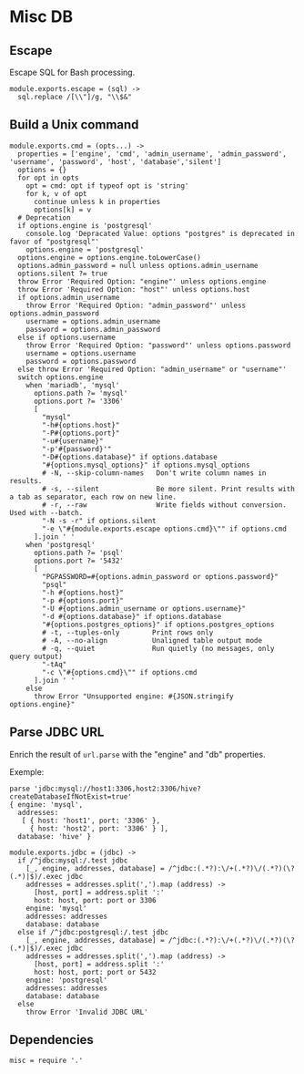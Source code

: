 
# Misc DB

## Escape

Escape SQL for Bash processing.

    module.exports.escape = (sql) ->
      sql.replace /[\\"]/g, "\\$&"

## Build a Unix command

    module.exports.cmd = (opts...) ->
      properties = ['engine', 'cmd', 'admin_username', 'admin_password', 'username', 'password', 'host', 'database','silent']
      options = {}
      for opt in opts
        opt = cmd: opt if typeof opt is 'string'
        for k, v of opt
          continue unless k in properties
          options[k] = v
      # Deprecation
      if options.engine is 'postgresql'
        console.log 'Depracated Value: options "postgres" is deprecated in favor of "postgresql"'
        options.engine = 'postgresql'
      options.engine = options.engine.toLowerCase()
      options.admin_password = null unless options.admin_username
      options.silent ?= true
      throw Error 'Required Option: "engine"' unless options.engine
      throw Error 'Required Option: "host"' unless options.host
      if options.admin_username
        throw Error 'Required Option: "admin_password"' unless options.admin_password
        username = options.admin_username
        password = options.admin_password
      else if options.username
        throw Error 'Required Option: "password"' unless options.password
        username = options.username
        password = options.password
      else throw Error 'Required Option: "admin_username" or "username"'
      switch options.engine
        when 'mariadb', 'mysql'
          options.path ?= 'mysql'
          options.port ?= '3306'
          [
            "mysql"
            "-h#{options.host}"
            "-P#{options.port}"
            "-u#{username}"
            "-p'#{password}'"
            "-D#{options.database}" if options.database
            "#{options.mysql_options}" if options.mysql_options
            # -N, --skip-column-names   Don't write column names in results.
            # -s, --silent              Be more silent. Print results with a tab as separator, each row on new line.
            # -r, --raw                 Write fields without conversion. Used with --batch.
            "-N -s -r" if options.silent
            "-e \"#{module.exports.escape options.cmd}\"" if options.cmd
          ].join ' '
        when 'postgresql'
          options.path ?= 'psql'
          options.port ?= '5432'
          [
            "PGPASSWORD=#{options.admin_password or options.password}"
            "psql"
            "-h #{options.host}"
            "-p #{options.port}"
            "-U #{options.admin_username or options.username}"
            "-d #{options.database}" if options.database
            "#{options.postgres_options}" if options.postgres_options
            # -t, --tuples-only        Print rows only
            # -A, --no-align           Unaligned table output mode
            # -q, --quiet              Run quietly (no messages, only query output)
            "-tAq"
            "-c \"#{options.cmd}\"" if options.cmd
          ].join ' '
        else
          throw Error "Unsupported engine: #{JSON.stringify options.engine}"

## Parse JDBC URL

Enrich the result of `url.parse` with the "engine" and "db" properties.

Exemple:

```
parse 'jdbc:mysql://host1:3306,host2:3306/hive?createDatabaseIfNotExist=true'
{ engine: 'mysql',
  addresses:
   [ { host: 'host1', port: '3306' },
     { host: 'host2', port: '3306' } ],
  database: 'hive' }
```

    module.exports.jdbc = (jdbc) ->
      if /^jdbc:mysql:/.test jdbc
        [_, engine, addresses, database] = /^jdbc:(.*?):\/+(.*?)\/(.*?)(\?(.*)|$)/.exec jdbc
        addresses = addresses.split(',').map (address) ->
          [host, port] = address.split ':'
          host: host, port: port or 3306
        engine: 'mysql'
        addresses: addresses
        database: database
      else if /^jdbc:postgresql:/.test jdbc
        [_, engine, addresses, database] = /^jdbc:(.*?):\/+(.*?)\/(.*?)(\?(.*)|$)/.exec jdbc
        addresses = addresses.split(',').map (address) ->
          [host, port] = address.split ':'
          host: host, port: port or 5432
        engine: 'postgresql'
        addresses: addresses
        database: database
      else
        throw Error 'Invalid JDBC URL'

## Dependencies

    misc = require '.'
